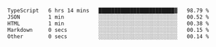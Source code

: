 <!--START_SECTION:waka-->

```txt
TypeScript   6 hrs 14 mins   ████████████████████████▓   98.79 %
JSON         1 min           ░░░░░░░░░░░░░░░░░░░░░░░░░   00.52 %
HTML         1 min           ░░░░░░░░░░░░░░░░░░░░░░░░░   00.38 %
Markdown     0 secs          ░░░░░░░░░░░░░░░░░░░░░░░░░   00.15 %
Other        0 secs          ░░░░░░░░░░░░░░░░░░░░░░░░░   00.14 %
```

<!--END_SECTION:waka-->
